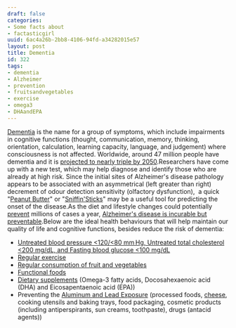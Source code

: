 ```yaml
---
draft: false
categories:
- Some facts about
- factasticgirl
uuid: 6ac4a26b-2bb8-4106-94fd-a34282015e57
layout: post
title: Dementia
id: 322
tags:
- dementia
- Alzheimer
- prevention
- fruitsandvegetables
- exercise
- omega3
- DHAandEPA
---
```


[Dementia](http://www.who.int/mediacentre/factsheets/fs362/en/) is the name for a group of symptoms, which include impairments in cognitive functions (thought, communication, memory, thinking, orientation, calculation, learning capacity, language, and judgement) where consciousness is not affected. Worldwide, around 47 million people have dementia and it is [projected to nearly triple by 2050](https://www.dementiastatistics.org/statistics/global-prevalence/).Researchers have come up with a new test, which may help diagnose and identify&nbsp;those who are already at high risk. Since the initial sites of Alzheimer's disease&nbsp;pathology appears to be associated with an asymmetrical (left greater than right) decrement of odour detection sensitivity (olfactory dysfunction),&nbsp; a quick "[Peanut Butter](http://www.jns-journal.com/article/S0022-510X(13)00311-0/pdf)" or "[Sniffin'Sticks](https://www.sciencedaily.com/releases/2017/09/170929093251.htm)" may be a useful tool for predicting the onset of the disease.As the diet and lifestyle changes could potentially [prevent](https://nutritionfacts.org/topics/alzheimers-disease/) millions of cases a year, [Alzheimer's disease is incurable but preventable](https://www.ncbi.nlm.nih.gov/pubmed/20182017).Below are the ideal health behaviours that will help maintain our quality of life and cognitive functions, besides reduce the risk of dementia:
- [Untreated blood pressure \<120/\<80 mm Hg, Untreated total cholesterol \<200 mg/dL, and Fasting blood glucose \<100 mg/dL](http://stroke.ahajournals.org/content/48/10/e284)
- [Regular exercise](https://www.ncbi.nlm.nih.gov/pubmed/29149797)
- [Regular consumption of fruit and vegetables](https://www.ncbi.nlm.nih.gov/pubmed/22836704)
- [Functional foods](http://www.mdpi.com/2076-3921/6/4/81/htm)
- [Dietary supplements](https://www.ncbi.nlm.nih.gov/pubmed/29171642) (Omega-3 fatty acids, Docosahexaenoic acid (DHA) and Eicosapentaenoic acid (EPA))
- Preventing the [Aluminum and Lead Exposure](https://www.aerzteblatt.de/int/archive/article?id=193516)&nbsp;(processed foods, [cheese](https://www.ncbi.nlm.nih.gov/pubmed/18436363), cooking utensils and baking trays, food packaging, cosmetic products (including antiperspirants, sun creams, toothpaste), drugs (antacid agents))
